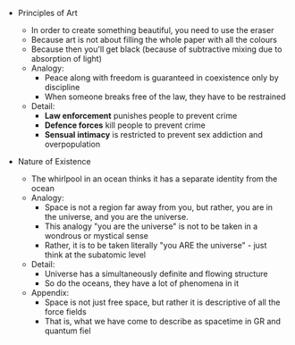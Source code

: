 - Principles of Art
	- In order to create something beautiful, you need to use the eraser
	- Because art is not about filling the whole paper with all the colours
	- Because then you'll get black (because of subtractive mixing due to absorption of light)
	- Analogy:
		- Peace along with freedom is guaranteed in coexistence only by discipline
		- When someone breaks free of the law, they have to be restrained
	- Detail:
		- **Law enforcement** punishes people to prevent crime
		- **Defence forces** kill people to prevent crime
		- **Sensual intimacy** is restricted to prevent sex addiction and overpopulation

- Nature of Existence
	- The whirlpool in an ocean thinks it has a separate identity from the ocean
	- Analogy:
		- Space is not a region far away from you, but rather, you are in the universe, and you are the universe.
		- This analogy "you are the universe" is not to be taken in a wondrous or mystical sense
		- Rather, it is to be taken literally "you ARE the universe" - just think at the subatomic level
	- Detail:
		- Universe has a simultaneously definite and flowing structure
		- So do the oceans, they have a lot of phenomena in it
	- Appendix:
		- Space is not just free space, but rather it is descriptive of all the force fields
		- That is, what we have come to describe as spacetime in GR and quantum fiel